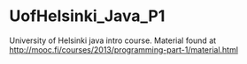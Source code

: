# UofHelsinki_Java_P1
University of Helsinki java intro course. Material found at http://mooc.fi/courses/2013/programming-part-1/material.html
